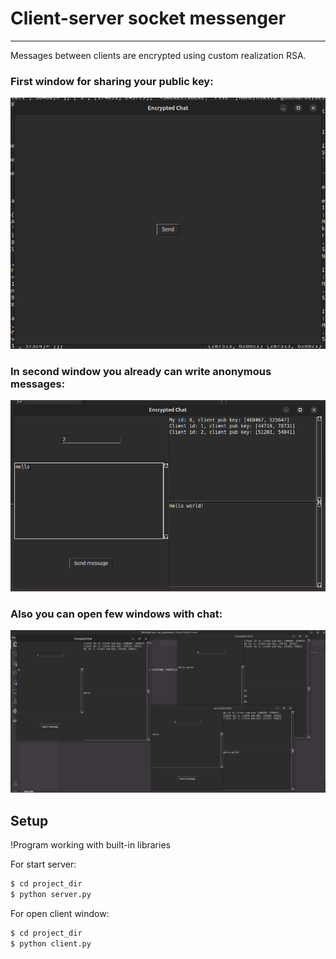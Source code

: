 # Client-server socket messenger

---

Messages between clients are encrypted using custom realization RSA.

### First window for sharing your public key:

![First window](./img/first_window.png)

### In second window you already can write anonymous messages:

![Second window](./img/second_window.png)

### Also you can open few windows with chat:

![Few windows](./img/few_windows.png)

## Setup

!Program working with built-in libraries

For start server:

```bash
$ cd project_dir
$ python server.py
```

For open client window:

```bash
$ cd project_dir
$ python client.py
```

